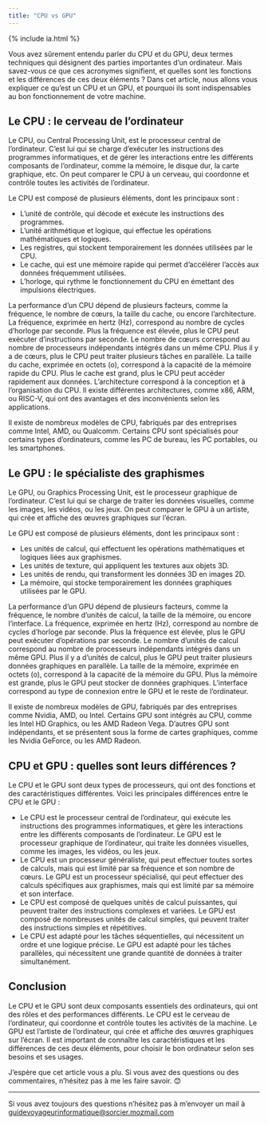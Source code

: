 ```yaml
---
title: "CPU vs GPU"
---
```

{% include ia.html %} 

Vous avez sûrement entendu parler du CPU et du GPU, deux termes techniques qui désignent des parties importantes d’un ordinateur. Mais savez-vous ce que ces acronymes signifient, et quelles sont les fonctions et les différences de ces deux éléments ? Dans cet article, nous allons vous expliquer ce qu’est un CPU et un GPU, et pourquoi ils sont indispensables au bon fonctionnement de votre machine.

## Le CPU : le cerveau de l’ordinateur

Le CPU, ou Central Processing Unit, est le processeur central de l’ordinateur. C’est lui qui se charge d’exécuter les instructions des programmes informatiques, et de gérer les interactions entre les différents composants de l’ordinateur, comme la mémoire, le disque dur, la carte graphique, etc. On peut comparer le CPU à un cerveau, qui coordonne et contrôle toutes les activités de l’ordinateur.

Le CPU est composé de plusieurs éléments, dont les principaux sont : 
- L’unité de contrôle, qui décode et exécute les instructions des programmes. 
- L’unité arithmétique et logique, qui effectue les opérations mathématiques et logiques. 
- Les registres, qui stockent temporairement les données utilisées par le CPU. 
- Le cache, qui est une mémoire rapide qui permet d’accélérer l’accès aux données fréquemment utilisées. 
- L’horloge, qui rythme le fonctionnement du CPU en émettant des impulsions électriques. 

La performance d’un CPU dépend de plusieurs facteurs, comme la fréquence, le nombre de cœurs, la taille du cache, ou encore l’architecture. La fréquence, exprimée en hertz (Hz), correspond au nombre de cycles d’horloge par seconde. Plus la fréquence est élevée, plus le CPU peut exécuter d’instructions par seconde. Le nombre de cœurs correspond au nombre de processeurs indépendants intégrés dans un même CPU. Plus il y a de cœurs, plus le CPU peut traiter plusieurs tâches en parallèle. La taille du cache, exprimée en octets (o), correspond à la capacité de la mémoire rapide du CPU. Plus le cache est grand, plus le CPU peut accéder rapidement aux données. L’architecture correspond à la conception et à l’organisation du CPU. Il existe différentes architectures, comme x86, ARM, ou RISC-V, qui ont des avantages et des inconvénients selon les applications.

Il existe de nombreux modèles de CPU, fabriqués par des entreprises comme Intel, AMD, ou Qualcomm. Certains CPU sont spécialisés pour certains types d’ordinateurs, comme les PC de bureau, les PC portables, ou les smartphones.

## Le GPU : le spécialiste des graphismes

Le GPU, ou Graphics Processing Unit, est le processeur graphique de l’ordinateur. C’est lui qui se charge de traiter les données visuelles, comme les images, les vidéos, ou les jeux. On peut comparer le GPU à un artiste, qui crée et affiche des œuvres graphiques sur l’écran.

Le GPU est composé de plusieurs éléments, dont les principaux sont : 
- Les unités de calcul, qui effectuent les opérations mathématiques et logiques liées aux graphismes. 
- Les unités de texture, qui appliquent les textures aux objets 3D. 
- Les unités de rendu, qui transforment les données 3D en images 2D. 
- La mémoire, qui stocke temporairement les données graphiques utilisées par le GPU. 

La performance d’un GPU dépend de plusieurs facteurs, comme la fréquence, le nombre d’unités de calcul, la taille de la mémoire, ou encore l’interface. La fréquence, exprimée en hertz (Hz), correspond au nombre de cycles d’horloge par seconde. Plus la fréquence est élevée, plus le GPU peut exécuter d’opérations par seconde. Le nombre d’unités de calcul correspond au nombre de processeurs indépendants intégrés dans un même GPU. Plus il y a d’unités de calcul, plus le GPU peut traiter plusieurs données graphiques en parallèle. La taille de la mémoire, exprimée en octets (o), correspond à la capacité de la mémoire du GPU. Plus la mémoire est grande, plus le GPU peut stocker de données graphiques. L’interface correspond au type de connexion entre le GPU et le reste de l’ordinateur. 

Il existe de nombreux modèles de GPU, fabriqués par des entreprises comme Nvidia, AMD, ou Intel. Certains GPU sont intégrés au CPU, comme les Intel HD Graphics, ou les AMD Radeon Vega. D’autres GPU sont indépendants, et se présentent sous la forme de cartes graphiques, comme les Nvidia GeForce, ou les AMD Radeon.

## CPU et GPU : quelles sont leurs différences ?

Le CPU et le GPU sont deux types de processeurs, qui ont des fonctions et des caractéristiques différentes. Voici les principales différences entre le CPU et le GPU : 
- Le CPU est le processeur central de l’ordinateur, qui exécute les instructions des programmes informatiques, et gère les interactions entre les différents composants de l’ordinateur. Le GPU est le processeur graphique de l’ordinateur, qui traite les données visuelles, comme les images, les vidéos, ou les jeux. 
- Le CPU est un processeur généraliste, qui peut effectuer toutes sortes de calculs, mais qui est limité par sa fréquence et son nombre de cœurs. Le GPU est un processeur spécialisé, qui peut effectuer des calculs spécifiques aux graphismes, mais qui est limité par sa mémoire et son interface.
- Le CPU est composé de quelques unités de calcul puissantes, qui peuvent traiter des instructions complexes et variées. Le GPU est composé de nombreuses unités de calcul simples, qui peuvent traiter des instructions simples et répétitives.
- Le CPU est adapté pour les tâches séquentielles, qui nécessitent un ordre et une logique précise. Le GPU est adapté pour les tâches parallèles, qui nécessitent une grande quantité de données à traiter simultanément. 

## Conclusion

Le CPU et le GPU sont deux composants essentiels des ordinateurs, qui ont des rôles et des performances différents. Le CPU est le cerveau de l’ordinateur, qui coordonne et contrôle toutes les activités de la machine. Le GPU est l’artiste de l’ordinateur, qui crée et affiche des œuvres graphiques sur l’écran. Il est important de connaître les caractéristiques et les différences de ces deux éléments, pour choisir le bon ordinateur selon ses besoins et ses usages. 

J’espère que cet article vous a plu. Si vous avez des questions ou des commentaires, n’hésitez pas à me les faire savoir. 😊 

---

Si vous avez toujours des questions n’hésitez pas à m’envoyer un mail à [guidevoyageurinformatique@sorcier.mozmail.com](mailto:guidevoyageurinformatique@sorcier.mozmail.com)